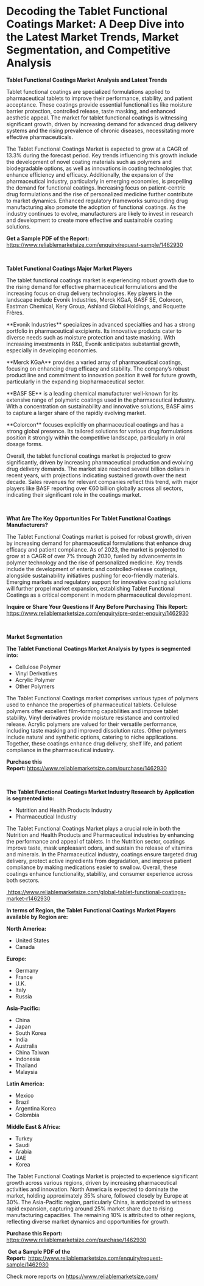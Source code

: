 <p><h1>Decoding the Tablet Functional Coatings Market: A Deep Dive into the Latest Market Trends, Market Segmentation, and Competitive Analysis</h1></p><p><strong>Tablet Functional Coatings Market Analysis and Latest Trends</strong></p>
<p><p>Tablet functional coatings are specialized formulations applied to pharmaceutical tablets to improve their performance, stability, and patient acceptance. These coatings provide essential functionalities like moisture barrier protection, controlled release, taste masking, and enhanced aesthetic appeal. The market for tablet functional coatings is witnessing significant growth, driven by increasing demand for advanced drug delivery systems and the rising prevalence of chronic diseases, necessitating more effective pharmaceuticals.</p><p>The Tablet Functional Coatings Market is expected to grow at a CAGR of 13.3% during the forecast period. Key trends influencing this growth include the development of novel coating materials such as polymers and biodegradable options, as well as innovations in coating technologies that enhance efficiency and efficacy. Additionally, the expansion of the pharmaceutical industry, particularly in emerging economies, is propelling the demand for functional coatings. Increasing focus on patient-centric drug formulations and the rise of personalized medicine further contribute to market dynamics. Enhanced regulatory frameworks surrounding drug manufacturing also promote the adoption of functional coatings. As the industry continues to evolve, manufacturers are likely to invest in research and development to create more effective and sustainable coating solutions.</p></p>
<p><strong>Get a Sample PDF of the Report:&nbsp;</strong> <a href="https://www.reliablemarketsize.com/enquiry/request-sample/1462930?utm_campaign=1103&utm_medium=2&utm_source=Github&utm_content=ia&utm_term=03022025&utm_id=tablet-functional-coatings">https://www.reliablemarketsize.com/enquiry/request-sample/1462930</a></p>
<p>&nbsp;</p>
<p><strong>Tablet Functional Coatings Major Market Players</strong></p>
<p><p>The tablet functional coatings market is experiencing robust growth due to the rising demand for effective pharmaceutical formulations and the increasing focus on drug delivery technologies. Key players in the landscape include Evonik Industries, Merck KGaA, BASF SE, Colorcon, Eastman Chemical, Kery Group, Ashland Global Holdings, and Roquette Frères.</p><p>**Evonik Industries** specializes in advanced specialties and has a strong portfolio in pharmaceutical excipients. Its innovative products cater to diverse needs such as moisture protection and taste masking. With increasing investments in R&D, Evonik anticipates substantial growth, especially in developing economies.</p><p>**Merck KGaA** provides a varied array of pharmaceutical coatings, focusing on enhancing drug efficacy and stability. The company’s robust product line and commitment to innovation position it well for future growth, particularly in the expanding biopharmaceutical sector.</p><p>**BASF SE** is a leading chemical manufacturer well-known for its extensive range of polymeric coatings used in the pharmaceutical industry. With a concentration on sustainability and innovative solutions, BASF aims to capture a larger share of the rapidly evolving market.</p><p>**Colorcon** focuses explicitly on pharmaceutical coatings and has a strong global presence. Its tailored solutions for various drug formulations position it strongly within the competitive landscape, particularly in oral dosage forms.</p><p>Overall, the tablet functional coatings market is projected to grow significantly, driven by increasing pharmaceutical production and evolving drug delivery demands. The market size reached several billion dollars in recent years, with projections indicating sustained growth over the next decade. Sales revenues for relevant companies reflect this trend, with major players like BASF reporting over €60 billion globally across all sectors, indicating their significant role in the coatings market.</p></p>
<p>&nbsp;</p>
<p><strong>What Are The Key Opportunities For Tablet Functional Coatings Manufacturers?</strong></p>
<p><p>The Tablet Functional Coatings market is poised for robust growth, driven by increasing demand for pharmaceutical formulations that enhance drug efficacy and patient compliance. As of 2023, the market is projected to grow at a CAGR of over 7% through 2030, fueled by advancements in polymer technology and the rise of personalized medicine. Key trends include the development of enteric and controlled-release coatings, alongside sustainability initiatives pushing for eco-friendly materials. Emerging markets and regulatory support for innovative coating solutions will further propel market expansion, establishing Tablet Functional Coatings as a critical component in modern pharmaceutical development.</p></p>
<p><strong>Inquire or Share Your Questions If Any Before Purchasing This Report:</strong> <a href="https://www.reliablemarketsize.com/enquiry/pre-order-enquiry/1462930?utm_campaign=1103&utm_medium=2&utm_source=Github&utm_content=ia&utm_term=03022025&utm_id=tablet-functional-coatings">https://www.reliablemarketsize.com/enquiry/pre-order-enquiry/1462930</a></p>
<p>&nbsp;</p>
<p><strong>Market Segmentation</strong></p>
<p><strong>The Tablet Functional Coatings Market Analysis by types is segmented into:</strong></p>
<p><ul><li>Cellulose Polymer</li><li>Vinyl Derivatives</li><li>Acrylic Polymer</li><li>Other Polymers</li></ul></p>
<p><p>The Tablet Functional Coatings market comprises various types of polymers used to enhance the properties of pharmaceutical tablets. Cellulose polymers offer excellent film-forming capabilities and improve tablet stability. Vinyl derivatives provide moisture resistance and controlled release. Acrylic polymers are valued for their versatile performance, including taste masking and improved dissolution rates. Other polymers include natural and synthetic options, catering to niche applications. Together, these coatings enhance drug delivery, shelf life, and patient compliance in the pharmaceutical industry.</p></p>
<p><strong>Purchase this Report:&nbsp;</strong><a href="https://www.reliablemarketsize.com/purchase/1462930?utm_campaign=1103&utm_medium=2&utm_source=Github&utm_content=ia&utm_term=03022025&utm_id=tablet-functional-coatings">https://www.reliablemarketsize.com/purchase/1462930</a></p>
<p>&nbsp;</p>
<p><strong>The Tablet Functional Coatings Market Industry Research by Application is segmented into:</strong></p>
<p><ul><li>Nutrition and Health Products Industry</li><li>Pharmaceutical Industry</li></ul></p>
<p><p>The Tablet Functional Coatings Market plays a crucial role in both the Nutrition and Health Products and Pharmaceutical industries by enhancing the performance and appeal of tablets. In the Nutrition sector, coatings improve taste, mask unpleasant odors, and sustain the release of vitamins and minerals. In the Pharmaceutical industry, coatings ensure targeted drug delivery, protect active ingredients from degradation, and improve patient compliance by making medications easier to swallow. Overall, these coatings enhance functionality, stability, and consumer experience across both sectors.</p></p>
<p><a href="https://www.reliablemarketsize.com/global-tablet-functional-coatings-market-r1462930?utm_campaign=1103&utm_medium=2&utm_source=Github&utm_content=ia&utm_term=03022025&utm_id=tablet-functional-coatings">&nbsp;https://www.reliablemarketsize.com/global-tablet-functional-coatings-market-r1462930</a></p>
<p><strong>In terms of Region, the Tablet Functional Coatings Market Players available by Region are:</strong></p>
<p>
    <p> <strong> North America: </strong>
        <ul>
            <li>United States</li>
            <li>Canada</li>
        </ul>
        </p> 
    <p> <strong> Europe: </strong>
        <ul>
            <li>Germany</li>
            <li>France</li>
            <li>U.K.</li>
            <li>Italy</li>
            <li>Russia</li>
        </ul>
        </p> 
    <p> <strong> Asia-Pacific: </strong>
        <ul>
            <li>China</li>
            <li>Japan</li>
            <li>South Korea</li>
            <li>India</li>
            <li>Australia</li>
            <li>China Taiwan</li>
            <li>Indonesia</li>
            <li>Thailand</li>
            <li>Malaysia</li>
        </ul>
        </p> 
    <p> <strong> Latin America: </strong>
        <ul>
            <li>Mexico</li>
            <li>Brazil</li>
            <li>Argentina Korea</li>
            <li>Colombia</li>
        </ul>
        </p> 
    <p> <strong> Middle East & Africa: </strong>
        <ul>
            <li>Turkey</li>
            <li>Saudi</li>
            <li>Arabia</li>
            <li>UAE</li>
            <li>Korea</li>
        </ul>
    </p>
    </p>
<p><p>The Tablet Functional Coatings Market is projected to experience significant growth across various regions, driven by increasing pharmaceutical activities and innovation. North America is expected to dominate the market, holding approximately 35% share, followed closely by Europe at 30%. The Asia-Pacific region, particularly China, is anticipated to witness rapid expansion, capturing around 25% market share due to rising manufacturing capacities. The remaining 10% is attributed to other regions, reflecting diverse market dynamics and opportunities for growth.</p></p>
<p><strong>Purchase this Report: </strong><a href="https://www.reliablemarketsize.com/purchase/1462930?utm_campaign=1103&utm_medium=2&utm_source=Github&utm_content=ia&utm_term=03022025&utm_id=tablet-functional-coatings">https://www.reliablemarketsize.com/purchase/1462930</a></p>
<p>&nbsp;<strong>Get a Sample PDF of the Report:&nbsp;&nbsp;</strong><a href="https://www.reliablemarketsize.com/enquiry/request-sample/1462930?utm_campaign=1103&utm_medium=2&utm_source=Github&utm_content=ia&utm_term=03022025&utm_id=tablet-functional-coatings">https://www.reliablemarketsize.com/enquiry/request-sample/1462930</a></p>
<p><strong></strong></p>
<p>Check more reports on <a href="https://www.reliablemarketsize.com/?utm_campaign=1103&utm_medium=2&utm_source=Github&utm_content=ia&utm_term=03022025&utm_id=tablet-functional-coatings">https://www.reliablemarketsize.com/</a></p>